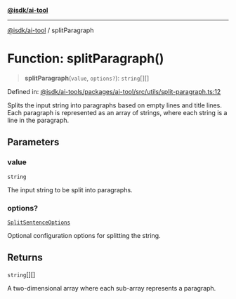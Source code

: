 [**@isdk/ai-tool**](../README.md)

***

[@isdk/ai-tool](../globals.md) / splitParagraph

# Function: splitParagraph()

> **splitParagraph**(`value`, `options?`): `string`[][]

Defined in: [@isdk/ai-tools/packages/ai-tool/src/utils/split-paragraph.ts:12](https://github.com/isdk/ai-tool.js/blob/fb1809b53cc75a30928176c26910792b6b8a96e1/src/utils/split-paragraph.ts#L12)

Splits the input string into paragraphs based on empty lines and title lines.
Each paragraph is represented as an array of strings, where each string is a line in the paragraph.

## Parameters

### value

`string`

The input string to be split into paragraphs.

### options?

[`SplitSentenceOptions`](../interfaces/SplitSentenceOptions.md)

Optional configuration options for splitting the string.

## Returns

`string`[][]

A two-dimensional array where each sub-array represents a paragraph.
